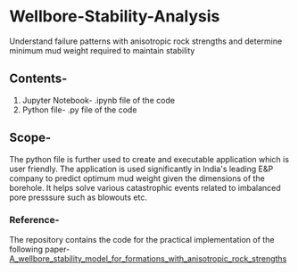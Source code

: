 # Wellbore-Stability-Analysis
Understand failure patterns with anisotropic rock strengths and determine minimum mud weight required to maintain stability

## Contents-
1. Jupyter Notebook- .ipynb file of the code
2. Python file- .py file of the code

## Scope-
The python file is further used to create and executable application which is user friendly.
The application is used significantly in India's leading E&P company to predict optimum mud weight given the dimensions of the borehole. It helps solve various catastrophic events related to imbalanced pore presssure such as blowouts etc.  

### Reference-
The repository contains the code for the practical implementation of the following paper- [A_wellbore_stability_model_for_formations_with_anisotropic_rock_strengths](https://www.researchgate.net/publication/271414193_A_wellbore_stability_model_for_formations_with_anisotropic_rock_strengths)
